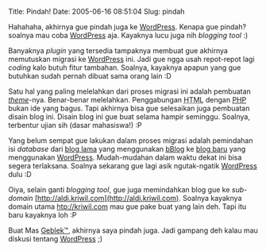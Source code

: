 Title: Pindah!
Date: 2005-06-16 08:51:04
Slug: pindah

[WordPress]: http://wordpress.org

Hahahaha, akhirnya gue pindah juga ke [WordPress][]. Kenapa gue pindah? soalnya mau coba 
[WordPress][] aja. Kayaknya lucu juga nih *blogging tool* :)

Banyaknya *plugin* yang tersedia tampaknya membuat gue akhirnya memutuskan migrasi ke 
[WordPress][] ini. Jadi gue ngga usah repot-repot lagi *coding* kalo butuh
fitur tambahan. Soalnya, kayaknya apapun yang gue butuhkan sudah pernah dibuat
sama orang lain :D


Satu hal yang paling melelahkan dari proses migrasi ini adalah pembuatan
[*theme*](http://codex.wordpress.org/Theme_Development)-nya.
Benar-benar melelahkan. Penggabungan
<abbr title="Hyper Text Markup Language">HTML</abbr> dengan [PHP](http://php.net) 
bukan ide yang bagus. Tapi akhirnya bisa gue selesaikan juga pembuatan disain
blog ini. Disain blog ini gue buat selama hampir seminggu. Soalnya,
terbentur ujian sih (dasar mahasiswa!) :P

Yang belum sempat gue lakukan dalam proses migrasi adalah pemindahan
isi *database* dari [blog lama](http://kriwil.com/blog/) yang menggunakan
[bBlog](http://bblog.com) ke [blog baru](http://aldi.kriwil.com) yang menggunakan
[WordPress][]. Mudah-mudahan dalam waktu dekat ini bisa segera terlaksana.
Soalnya sekarang gue lagi asik ngutak-ngatik [WordPress][] dulu :D

Oiya, selain ganti *blogging tool*, gue juga memindahkan blog gue ke *sub-domain*
[http://aldi.kriwil.com](http://aldi.kriwil.com). Soalnya kayaknya domain utama
[htp://kriwil.com](http://kriwil.com) mau gue pake buat yang lain deh. Tapi
itu baru kayaknya loh :P

Buat Mas [Geblek&trade;](http://jokosupriyanto.com), akhirnya saya pindah juga.
Jadi gampang deh kalau mau diskusi tentang [WordPress][]  ;)